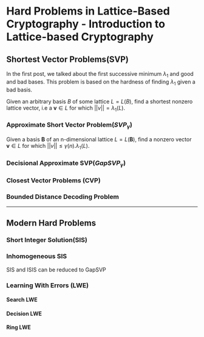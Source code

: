 # Hard Problems in Lattice-Based Cryptography - Introduction to Lattice-based Cryptography

## Shortest Vector Problems(SVP)

In the first post, we talked about the first successive minimum $\lambda_1$ and good and bad bases. This problem is based on the hardness of finding $\lambda_1$ given a bad basis. 

Given an arbitrary basis $B$ of some lattice $L = L(B)$, find a shortest nonzero lattice vector, i.e a $\mathbf{v} \in L$ for which $||v|| = \lambda_1(L)$.

### Approximate Short Vector Problem($SVP_{\gamma}$)

Given a basis $\mathbf{B}$ of an n-dimensional lattice $L = L(\mathbf{B})$, find a nonzero vector $\mathbf{v} \in L$ for which $||v|| \leq \gamma(n).\lambda_{1}(L)$. 

### Decisional Approximate SVP($GapSVP_{\gamma}$)

### Closest Vector Problems (CVP)

### Bounded Distance Decoding Problem
___

## Modern Hard Problems

### Short Integer Solution(SIS)

### Inhomogeneous SIS

SIS and ISIS can be reduced to GapSVP

### Learning With Errors (LWE)

#### Search LWE

#### Decision LWE

#### Ring LWE
